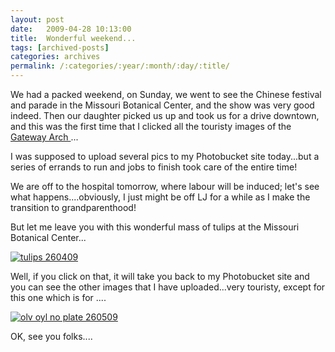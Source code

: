 ```yaml
---
layout: post
date:	2009-04-28 10:13:00
title:  Wonderful weekend...
tags: [archived-posts]
categories: archives
permalink: /:categories/:year/:month/:day/:title/
---
```

We had a packed weekend, on Sunday, we went to see the Chinese festival and parade in the Missouri Botanical Center, and the show was very good indeed. Then our daughter picked us up and took us for a drive downtown, and this was the first time that I clicked all the touristy images of the <a href="http://en.wikipedia.org/wiki/Gateway_Arch"> Gateway Arch </a>...

I was supposed to upload several pics to my Photobucket site today...but a series of errands to run and jobs to finish took care of the entire time! 

We are off to the hospital tomorrow, where labour will be induced; let's see what happens....obviously, I just might be off LJ for a while as I make the transition to grandparenthood!

But let me leave you with this wonderful mass of tulips at the Missouri Botanical Center...


<a href="http://s562.photobucket.com/albums/ss67/pugaippadam/?action=view&current=DSCF4095.jpg" target="_blank"><img src="http://i562.photobucket.com/albums/ss67/pugaippadam/DSCF4095.jpg" border="0" alt="tulips 260409"></a>


Well, if you click on that, it will take you back to my Photobucket site and you can see the other images that I have uploaded...very touristy, except for this one which is for <LJ user="beast_666">....



<a href="http://s562.photobucket.com/albums/ss67/pugaippadam/?action=view&current=IMG_2048.jpg" target="_blank"><img src="http://i562.photobucket.com/albums/ss67/pugaippadam/IMG_2048.jpg" border="0" alt="olv oyl no plate 260509"></a>

OK, see you folks....
